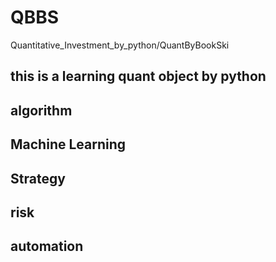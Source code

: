 # QBBS
Quantitative_Investment_by_python/QuantByBookSki
## this is a learning quant object by python
## algorithm
## Machine Learning
## Strategy
## risk
## automation
